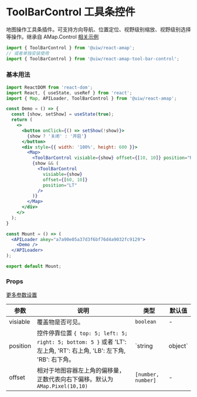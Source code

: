 ToolBarControl 工具条控件
===

地图操作工具条插件。可支持方向导航、位置定位、视野级别缩放、视野级别选择等操作。继承自 AMap.Control [相关示例](https://lbs.amap.com/api/jsapi-v2/example/map-componets/map-with-function-control/)

```jsx
import { ToolBarControl } from '@uiw/react-amap';
// 或者单独安装使用
import { ToolBarControl } from '@uiw/react-amap-tool-bar-control';
```

### 基本用法

```jsx mdx:preview
import ReactDOM from 'react-dom';
import React, { useState, useRef } from 'react';
import { Map, APILoader, ToolBarControl } from '@uiw/react-amap';

const Demo = () => {
  const [show, setShow] = useState(true);
  return (
    <>
      <button onClick={() => setShow(!show)}>
        {show ? '关闭' : '开启'}
      </button>
      <div style={{ width: '100%', height: 600 }}>
        <Map>
          <ToolBarControl visiable={show} offset={[10, 10]} position="RT" />
          {show && (
            <ToolBarControl
              visiable={show}
              offset={[60, 10]}
              position="LT"
            />
          )}
        </Map>
      </div>
    </>
  );
}

const Mount = () => (
  <APILoader akey="a7a90e05a37d3f6bf76d4a9032fc9129">
    <Demo />
  </APILoader>
);

export default Mount;
```

### Props

[更多参数设置](https://github.com/uiwjs/react-amap/blob/268303de813050c7a02bb247930090ce5f162042/src/types/control.d.ts#L54)

| 参数 | 说明 | 类型 | 默认值 |
| ----- | ----- | ----- | ----- |
| visiable | 覆盖物是否可见。 | `boolean` | - |
| position | 控件停靠位置 `{ top: 5; left: 5; right: 5; bottom: 5 }` 或者 'LT': 左上角, 'RT': 右上角, 'LB': 左下角, 'RB': 右下角。 | `string| object` | - |
| offset | 相对于地图容器左上角的偏移量，正数代表向右下偏移。默认为 `AMap.Pixel(10,10)` | `[number, number]` | - |
